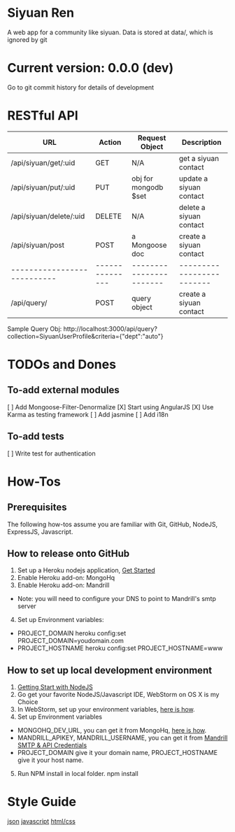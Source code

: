 # Siyuan Ren
A web app for a community like siyuan.
Data is stored at data/, which is ignored by git

# Current version: 0.0.0 (dev)
Go to git commit history for details of development

# RESTful API

| URL                       | Action        | Request Object        | Description             |
|---------------------------|---------------|-----------------------|-------------------------|
| /api/siyuan/get/:uid      | GET           | N/A                   | get a siyuan contact    |
| /api/siyuan/put/:uid      | PUT           | obj for mongodb $set  | update a siyuan contact |
| /api/siyuan/delete/:uid   | DELETE        | N/A                   | delete a siyuan contact |
| /api/siyuan/post          | POST          | a Mongoose  doc       | create a siyuan contact |
|---------------------------|---------------|-----------------------|-------------------------|
| /api/query/               | POST          | query object          | create a siyuan contact |

Sample Query Obj:
http://localhost:3000/api/query?collection=SiyuanUserProfile&criteria={"dept":"auto"}

# TODOs and Dones

## To-add external modules
  [ ] Add Mongoose-Filter-Denormalize
  [X] Start using AngularJS
  [X] Use Karma as testing framework
  [ ] Add jasmine
  [ ] Add i18n

## To-add tests
[ ] Write test for authentication



# How-Tos

## Prerequisites
The following how-tos assume you are familiar with Git, GitHub, NodeJS, ExpressJS, Javascript.

## How to release onto GitHub
1. Set up a Heroku nodejs application, [Get Started](https://devcenter.heroku.com/articles/nodejs)
2. Enable Heroku add-on: MongoHq
3. Enable Heroku add-on: Mandrill
 * Note: you will need to configure your DNS to point to Mandrill's smtp server
4. Set up Environment variables:
 * PROJECT_DOMAIN
    heroku config:set PROJECT_DOMAIN=youdomain.com
 * PROJECT_HOSTNAME
    heroku config:set PROJECT_HOSTNAME=www

## How to set up local development environment

1. [Getting Start with NodeJS](https://devcenter.heroku.com/articles/nodejs)
2. Go get your favorite NodeJS/Javascript IDE, WebStorm on OS X is my Choice
3. In WebStorm, set up your environment variables, [here is how](http://www.jetbrains.com/webstorm/webhelp/run-debug-configuration-node-js.html).
4. Set up Environment variables
  * MONGOHQ_DEV_URL, you can get it from MongoHq, [here is how](https://devcenter.heroku.com/articles/mongohq#mongohq-web-tools).
  * MANDRILL_APIKEY, MANDRILL_USERNAME, you can get it from [Mandrill SMTP & API Credentials](https://mandrillapp.com/settings/index)
  * PROJECT_DOMAIN give it your domain name, PROJECT_HOSTNAME give it your host name.
5. Run NPM install in local folder.
    npm install

# Style Guide
[json](http://google-styleguide.googlecode.com/svn/trunk/jsoncstyleguide.xml)
[javascript](http://google-styleguide.googlecode.com/svn/trunk/javascriptguide.xml)
[html/css](http://google-styleguide.googlecode.com/svn/trunk/htmlcssguide.xml)
